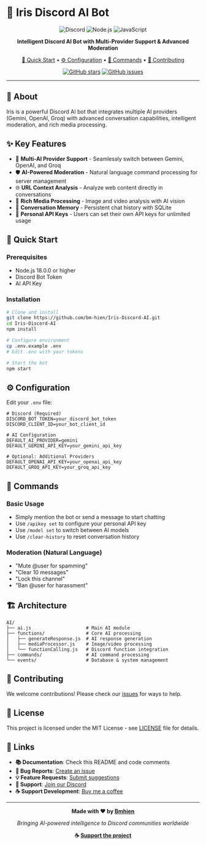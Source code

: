 # 🤖 Iris Discord AI Bot

<div align="center">

![Discord](https://img.shields.io/badge/Discord-5865F2?style=for-the-badge&logo=discord&logoColor=white)
![Node.js](https://img.shields.io/badge/Node.js-43853D?style=for-the-badge&logo=node.js&logoColor=white)
![JavaScript](https://img.shields.io/badge/JavaScript-F7DF1E?style=for-the-badge&logo=javascript&logoColor=black)

**Intelligent Discord AI Bot with Multi-Provider Support & Advanced Moderation**

[🚀 Quick Start](#-quick-start) • [⚙️ Configuration](#️-configuration) • [📖 Commands](#-commands) • [🤝 Contributing](#-contributing)

[![GitHub stars](https://img.shields.io/github/stars/bm-hien/Iris-Discord-AI?style=social)](https://github.com/bm-hien/Iris-Discord-AI/stargazers)
[![GitHub issues](https://img.shields.io/github/issues/bm-hien/Iris-Discord-AI)](https://github.com/bm-hien/Iris-Discord-AI/issues)

</div>

---

## 📖 About

Iris is a powerful Discord AI bot that integrates multiple AI providers (Gemini, OpenAI, Groq) with advanced conversation capabilities, intelligent moderation, and rich media processing.

## ✨ Key Features

- 🧠 **Multi-AI Provider Support** - Seamlessly switch between Gemini, OpenAI, and Groq
- 🛡️ **AI-Powered Moderation** - Natural language command processing for server management
- 🌐 **URL Context Analysis** - Analyze web content directly in conversations
- 📱 **Rich Media Processing** - Image and video analysis with AI vision
- 💾 **Conversation Memory** - Persistent chat history with SQLite
- 🔑 **Personal API Keys** - Users can set their own API keys for unlimited usage

## 🚀 Quick Start

### Prerequisites
- Node.js 18.0.0 or higher
- Discord Bot Token
- AI API Key 

### Installation

```bash
# Clone and install
git clone https://github.com/bm-hien/Iris-Discord-AI.git
cd Iris-Discord-AI
npm install

# Configure environment
cp .env.example .env
# Edit .env with your tokens

# Start the bot
npm start
```

## ⚙️ Configuration

Edit your `.env` file:

```env
# Discord (Required)
DISCORD_BOT_TOKEN=your_discord_bot_token
DISCORD_CLIENT_ID=your_bot_client_id

# AI Configuration
DEFAULT_AI_PROVIDER=gemini
DEFAULT_GEMINI_API_KEY=your_gemini_api_key

# Optional: Additional Providers
DEFAULT_OPENAI_API_KEY=your_openai_api_key
DEFAULT_GROQ_API_KEY=your_groq_api_key
```

## 📖 Commands

### Basic Usage
- Simply mention the bot or send a message to start chatting
- Use `/apikey set` to configure your personal API key
- Use `/model set` to switch between AI models
- Use `/clear-history` to reset conversation history

### Moderation (Natural Language)
- "Mute @user for spamming"
- "Clear 10 messages"
- "Lock this channel"
- "Ban @user for harassment"

## 🏗️ Architecture

```
AI/
├── ai.js                    # Main AI module
├── functions/               # Core AI processing
│   ├── generateResponse.js  # AI response generation
│   ├── mediaProcessor.js    # Image/video processing
│   └── functionCalling.js   # Discord function integration
├── commands/                # AI command processing
└── events/                  # Database & system management
```

## 🤝 Contributing

We welcome contributions! Please check our [issues](https://github.com/bm-hien/Iris-Discord-AI/issues) for ways to help.

## 📄 License

This project is licensed under the MIT License - see [LICENSE](LICENSE) file for details.

## 🔗 Links

- **📚 Documentation**: Check this README and code comments
- **🐛 Bug Reports**: [Create an issue](https://github.com/bm-hien/Iris-Discord-AI/issues)
- **💡 Feature Requests**: [Submit suggestions](https://github.com/bm-hien/Iris-Discord-AI/issues)
- **💬 Support**: [Join our Discord](https://discord.gg/pevruS26Au)
- **☕ Support Development**: [Buy me a coffee](https://buymeacoffee.com/bmhien)

---

<div align="center">

**Made with ❤️ by [Bmhien](https://github.com/bm-hien)**

*Bringing AI-powered intelligence to Discord communities worldwide*

**☕ [Support the project](https://buymeacoffee.com/bmhien)**

</div>